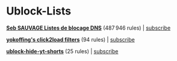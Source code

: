 # Ublock-Lists

[**Seb SAUVAGE Listes de blocage DNS**](https://sebsauvage.net/wiki/doku.php?id=dns-blocklist) (487 946 rules) | [subscribe](https://subscribe.adblockplus.org/?location=https://sebsauvage.net/hosts/hosts-adguard&title=sebsauvage.net%20hosts%20blocklist)

[**yokoffing's click2load filters**](https://github.com/yokoffing/filterlists/blob/main/click2load.txt) (94 rules) | [subscribe](https://subscribe.adblockplus.org/?location=https://raw.githubusercontent.com/yokoffing/filterlists/main/click2load.txt&title=yokoffing%20click2load%20filters)

[**ublock-hide-yt-shorts**](https://github.com/gijsdev/ublock-hide-yt-shorts) (25 rules) | [subscribe](https://subscribe.adblockplus.org/?location=https://raw.githubusercontent.com/gijsdev/ublock-hide-yt-shorts/master/list.txt)
